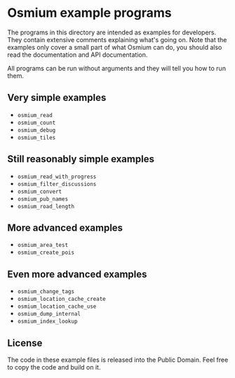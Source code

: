 
# Osmium example programs

The programs in this directory are intended as examples for developers. They
contain extensive comments explaining what's going on. Note that the examples
only cover a small part of what Osmium can do, you should also read the
documentation and API documentation.

All programs can be run without arguments and they will tell you how to run
them.

## Very simple examples

* `osmium_read`
* `osmium_count`
* `osmium_debug`
* `osmium_tiles`

## Still reasonably simple examples

* `osmium_read_with_progress`
* `osmium_filter_discussions`
* `osmium_convert`
* `osmium_pub_names`
* `osmium_road_length`

## More advanced examples

* `osmium_area_test`
* `osmium_create_pois`

## Even more advanced examples

* `osmium_change_tags`
* `osmium_location_cache_create`
* `osmium_location_cache_use`
* `osmium_dump_internal`
* `osmium_index_lookup`

## License

The code in these example files is released into the Public Domain. Feel free
to copy the code and build on it.

